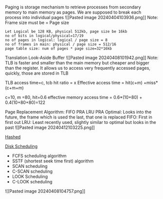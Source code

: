 Paging is storage mechanism to retrieve processes from secondary memory to main memory as pages. 
We are supposed to break each process into individual pages
![[Pasted image 20240404103936.png]] Note: Frame size must be = Page size

	Let Logical be 128 KB, physical 512kb, page size be 16kb
	no of bits in logical/physical=17/19
	no of pages in logical: logical / page size = 8
	no of frames in main: physical / page size = 512/16
	page table size: num of pages * page size=32*16kb

Translation Look-Aside Buffer
![[Pasted image 20240408101942.png]]
Note: TLB is faster and smaller than the main memory but cheaper and bigger than the register.
It allows us to access very frequently accessed pages, quickly, those are stored in TLB

TLB access time=c, tcb hit ratio = x
Effective access time = hit(c+m) +miss*(c+m+m)

c=10, m =80, hit=0.6
effective memory access time = 0.6*(10+80) + 0.4(10+80+80)=122



Page Replacement Algorithm:
FIFO PRA
LRU PRA
Optimal: Looks into the future, the frame which is used the last, that one is replaced
FIFO: First in first out
LRU: Least recently used, slightly similar to optimal but looks in the past
![[Pasted image 20240412103225.png]]

<a href="https://www.javatpoint.com/what-is-hashed-page-table-in-operating-system">Hashed</a>


<a href="https://www.javatpoint.com/os-disk-scheduling">Disk Scheduling</a>
- FCFS scheduling algorithm
- SSTF (shortest seek time first) algorithm
- SCAN scheduling
- C-SCAN scheduling
- LOOK Scheduling
- C-LOOK scheduling

![[Pasted image 20240408104757.png]]

